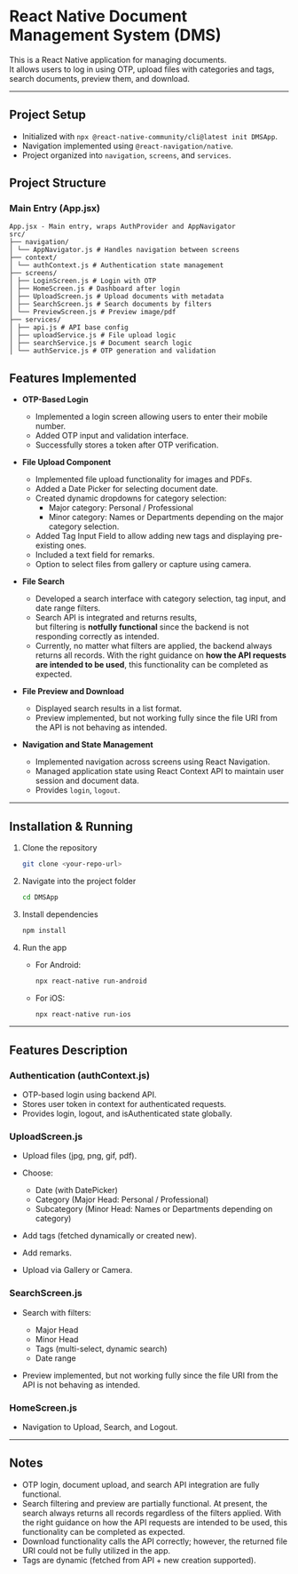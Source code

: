# React Native Document Management System (DMS)

This is a React Native application for managing documents.  
It allows users to log in using OTP, upload files with categories and tags, search documents, preview them, and download.

---

## Project Setup

- Initialized with `npx @react-native-community/cli@latest init DMSApp`.
- Navigation implemented using `@react-navigation/native`.
- Project organized into `navigation`, `screens`, and `services`.

## Project Structure

### Main Entry (App.jsx)

```text
App.jsx - Main entry, wraps AuthProvider and AppNavigator
src/
├── navigation/
│ └── AppNavigator.js # Handles navigation between screens
├── context/
│ └── authContext.js # Authentication state management
├── screens/
│ ├── LoginScreen.js # Login with OTP
│ ├── HomeScreen.js # Dashboard after login
│ ├── UploadScreen.js # Upload documents with metadata
│ ├── SearchScreen.js # Search documents by filters
│ └── PreviewScreen.js # Preview image/pdf
├── services/
│ ├── api.js # API base config
│ ├── uploadService.js # File upload logic
│ ├── searchService.js # Document search logic
│ └── authService.js # OTP generation and validation
```

## Features Implemented

- **OTP-Based Login**

  - Implemented a login screen allowing users to enter their mobile number.
  - Added OTP input and validation interface.
  - Successfully stores a token after OTP verification.

- **File Upload Component**

  - Implemented file upload functionality for images and PDFs.
  - Added a Date Picker for selecting document date.
  - Created dynamic dropdowns for category selection:
    - Major category: Personal / Professional
    - Minor category: Names or Departments depending on the major category selection.
  - Added Tag Input Field to allow adding new tags and displaying pre-existing ones.
  - Included a text field for remarks.
  - Option to select files from gallery or capture using camera.

- **File Search**

  - Developed a search interface with category selection, tag input, and date range filters.
  - Search API is integrated and returns results,  
    but filtering is **notfully functional** since the backend is not responding correctly as intended.
  - Currently, no matter what filters are applied, the backend always returns all records. With the right guidance on **how the API requests are intended to be used**, this functionality can be completed as expected.

- **File Preview and Download**

  - Displayed search results in a list format.
  - Preview implemented, but not working fully since the file URI from the API is not behaving as intended.

- **Navigation and State Management**
  - Implemented navigation across screens using React Navigation.
  - Managed application state using React Context API to maintain user session and document data.
  - Provides `login`, `logout`.

---

## Installation & Running

1. Clone the repository

   ```bash
   git clone <your-repo-url>
   ```

2. Navigate into the project folder

   ```bash
   cd DMSApp
   ```

3. Install dependencies

   ```bash
   npm install
   ```

4. Run the app

   - For Android:

     ```bash
     npx react-native run-android
     ```

   - For iOS:

     ```bash
     npx react-native run-ios
     ```

---

## Features Description

### Authentication (authContext.js)

- OTP-based login using backend API.
- Stores user token in context for authenticated requests.
- Provides login, logout, and isAuthenticated state globally.

### UploadScreen.js

- Upload files (jpg, png, gif, pdf).
- Choose:

  - Date (with DatePicker)
  - Category (Major Head: Personal / Professional)
  - Subcategory (Minor Head: Names or Departments depending on category)

- Add tags (fetched dynamically or created new).
- Add remarks.
- Upload via Gallery or Camera.

### SearchScreen.js

- Search with filters:

  - Major Head
  - Minor Head
  - Tags (multi-select, dynamic search)
  - Date range

- Preview implemented, but not working fully since the file URI from the API is not behaving as intended.

### HomeScreen.js

- Navigation to Upload, Search, and Logout.

---

## Notes

- OTP login, document upload, and search API integration are fully functional.
- Search filtering and preview are partially functional. At present, the search always returns all records regardless of the filters applied. With the right guidance on how the API requests are intended to be used, this functionality can be completed as expected.
- Download functionality calls the API correctly; however, the returned file URI could not be fully utilized in the app.
- Tags are dynamic (fetched from API + new creation supported).
